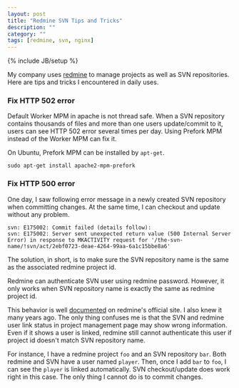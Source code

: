 ```yaml
---
layout: post
title: "Redmine SVN Tips and Tricks"
description: ""
category: ""
tags: [redmine, svn, nginx]
---
```

{% include JB/setup %}

My company uses [redmine](http://www.redmine.org) to manage projects as well as SVN repositories. Here are tips and tricks I encountered in daily uses.

### Fix HTTP 502 error ###

Default Worker MPM in apache is not thread safe. When a SVN repository contains thousands of files and more than one users update/commit to it, users can see HTTP 502 error several times per day. Using Prefork MPM instead of the Worker MPM can fix it.

On Ubuntu, Prefork MPM can be installed by `apt-get`.

    sudo apt-get install apache2-mpm-prefork

### Fix HTTP 500 error ###

One day, I saw following error message in a newly created SVN repository when committing changes. At the same time, I can checkout and update without any problem.

    svn: E175002: Commit failed (details follow):
    svn: E175002: Server sent unexpected return value (500 Internal Server Error) in response to MKACTIVITY request for '/the-svn-name/!svn/act/2ebf0723-deae-4264-99aa-6a1c15bbe8a6'

The solution, in short, is to make sure the SVN repository name is the same as the associated redmine project id.

Redmine can authenticate SVN user using redmine password. However, it only works when SVN repository name is exactly the same as redmine project id.

This behavior is well [documented](http://www.redmine.org/projects/redmine/wiki/Repositories_access_control_with_apache_mod_dav_svn_and_mod_perl) on redmine's official site. I also knew it many years ago. The only thing confuses me is that the SVN and redmine user link status in project management page may show wrong information. Even if it shows a user is linked, redmine still cannot authenticate this user if project id doesn't match SVN repository name.

For instance, I have a redmine project `foo` and an SVN repository `bar`. Both redmine and SVN have a user named `player`. Then, once I add `bar` to `foo`, I can see the `player` is linked automatically. SVN checkout/update does work right in this case. The only thing I cannot do is to commit changes.
